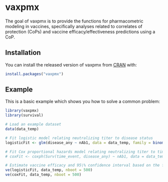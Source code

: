 
<!-- README.md is generated from README.Rmd. Please edit that file -->

# vaxpmx

<!-- badges: start -->

<!-- badges: end -->

The goal of vaxpmx is to provide the functions for pharmacometric modeling in vaccines, specifically analyses related to correlates of protection (CoPs) and vaccine efficacy/effectiveness predictions using a CoP.

## Installation

You can install the released version of vaxpmx from
[CRAN](https://CRAN.R-project.org) with:

``` r
install.packages("vaxpmx")
```

## Example

This is a basic example which shows you how to solve a common problem:

``` r
library(vaxpmx)
library(survival)

# Load an example dataset
data(data_temp)

# Fit logistic model relating neutralizing titer to disease status
logisticFit <- glm(disease_any ~ nAb1, data = data_temp, family = binomial())

# Fit Cox proportional hazards model relating neutralizing titer to time to disease or end of follow-up
# coxFit <- coxph(Surv(time_event, disease_any) ~ nAb1, data = data_temp)

# Estimate vaccine efficacy and 95\% confidence interval based on the fitted models
ve(logisticFit, data_temp, nboot = 500)
ve(coxFit, data_temp, nboot = 500)
```
